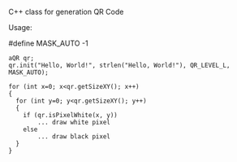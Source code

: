 C++ class for generation QR Code

Usage:

  #define MASK_AUTO -1
  
    aQR qr;
    qr.init("Hello, World!", strlen("Hello, World!"), QR_LEVEL_L, MASK_AUTO);

    for (int x=0; x<qr.getSizeXY(); x++)
    {
      for (int y=0; y<qr.getSizeXY(); y++)
      {
        if (qr.isPixelWhite(x, y))
            ... draw white pixel
        else
            ... draw black pixel
      }
    }
